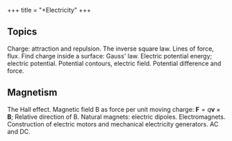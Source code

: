 +++
title = "+Electricity"
+++

## Topics
Charge: attraction and repulsion. The inverse square law. Lines of force, flux. Find charge inside a surface: Gauss' law. Electric potential energy; electric potential. Potential contours, electric field. Potential difference and force.

## Magnetism
The Hall effect. Magnetic field B as force per unit moving charge: $\textbf{F} = q\textbf{v}\times\textbf{B}$; Relative direction of B. Natural magnets: electric dipoles. Electromagnets. Construction of electric motors and mechanical electricity generators. AC and DC.

